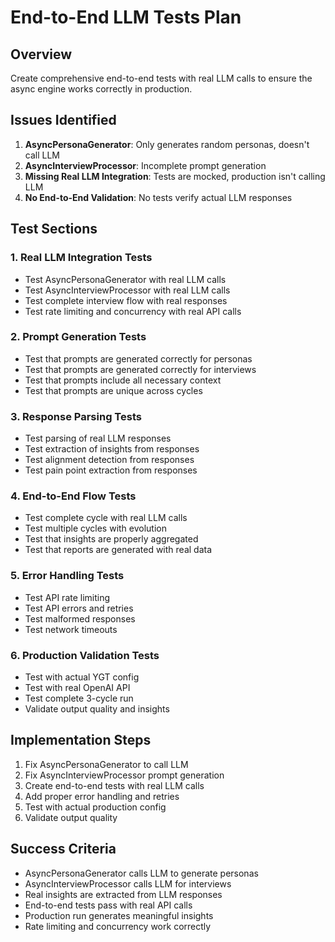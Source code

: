 # End-to-End LLM Tests Plan

## Overview

Create comprehensive end-to-end tests with real LLM calls to ensure the async engine works correctly in production.

## Issues Identified

1. **AsyncPersonaGenerator**: Only generates random personas, doesn't call LLM
2. **AsyncInterviewProcessor**: Incomplete prompt generation
3. **Missing Real LLM Integration**: Tests are mocked, production isn't calling LLM
4. **No End-to-End Validation**: No tests verify actual LLM responses

## Test Sections

### 1. Real LLM Integration Tests

- Test AsyncPersonaGenerator with real LLM calls
- Test AsyncInterviewProcessor with real LLM calls
- Test complete interview flow with real responses
- Test rate limiting and concurrency with real API calls

### 2. Prompt Generation Tests

- Test that prompts are generated correctly for personas
- Test that prompts are generated correctly for interviews
- Test that prompts include all necessary context
- Test that prompts are unique across cycles

### 3. Response Parsing Tests

- Test parsing of real LLM responses
- Test extraction of insights from responses
- Test alignment detection from responses
- Test pain point extraction from responses

### 4. End-to-End Flow Tests

- Test complete cycle with real LLM calls
- Test multiple cycles with evolution
- Test that insights are properly aggregated
- Test that reports are generated with real data

### 5. Error Handling Tests

- Test API rate limiting
- Test API errors and retries
- Test malformed responses
- Test network timeouts

### 6. Production Validation Tests

- Test with actual YGT config
- Test with real OpenAI API
- Test complete 3-cycle run
- Validate output quality and insights

## Implementation Steps

1. Fix AsyncPersonaGenerator to call LLM
2. Fix AsyncInterviewProcessor prompt generation
3. Create end-to-end tests with real LLM calls
4. Add proper error handling and retries
5. Test with actual production config
6. Validate output quality

## Success Criteria

- AsyncPersonaGenerator calls LLM to generate personas
- AsyncInterviewProcessor calls LLM for interviews
- Real insights are extracted from LLM responses
- End-to-end tests pass with real API calls
- Production run generates meaningful insights
- Rate limiting and concurrency work correctly
